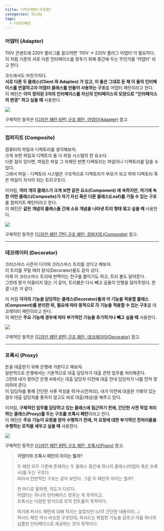 ```yaml
---
title: 디자인패턴(구조편)
categories: Study
tags:
  - 디자인패턴
---
```

### 어댑터 (Adapter)

110V 콘센트에 220V 플러그를 꼽으려면 '110V -> 220V 플러그 어댑터'가 필요하다.  
이 처럼 기존의 서로 다른 인터페이스를 맞추기 위해 중간에 두는 무언가를 '어댑터' 라고 한다.

코드에서도 마찬가지다.  
**서로 다른 두 클래스(Client 와 Adaptee) 가 있고, 이 둘은 그대로 둔 채 이 둘의 인터페이스를 연결하고자 어댑터 클래스를 만들어 사용하는 구조**를 어댑터 패턴이라고 한다.  
이 패턴은 **이미 정의된 3자의 인터페이스를 자신의 인터페이스의 모양으로 "인터페이스의 변경" 하고 싶을 때** 사용한다.

![](https://blog.kakaocdn.net/dn/bAgRVy/btqDF1ayTFc/ijlsiFtlo4ykPMx0kMxTy0/img.png)

구체적인 동작은 [[디자인 패턴 6편] 구조 패턴, 어댑터(Adapter)](https://dailyheumsi.tistory.com/189) 참고.

---

### 컴퍼지트 (Composite)

컴퓨터의 파일과 디렉토리를 생각해보자.  
크게 보면 파일과 디렉토리 둘 다 파일 시스템의 한 요소다.  
다른 점이 있다면, 파일은 파일 그 자체인 반면 디렉토리는 파일이나 디렉토리를 담을 수 있다.  
그래서 파일 - 디렉토리 시스템은 구조적으로 디렉토리가 부모가 되고 하위 디렉토리 혹은 파일이 자식이 되는 트리구조다.

이처럼, **여러 개의 클래스가 크게 보면 같은 요소(Component) 에 속하지만, 여기에 속한 어떤 클래스(Composite)가 자기 자신 혹은 다른 클래스(Leaf)를 가질 수 있는 구조**를 컴퍼지트 패턴이라고 한다.  
이 패턴은 **같은 개념의 클래스들 간에 소유 개념을 나타낸 트리 형태 묶고 싶을 때** 사용한다.

![](https://blog.kakaocdn.net/dn/b9RGse/btqDH1gnUiN/494imhovd8kWrLhxGE2lsK/img.png)

구체적인 동작은 [[디자인 패턴 7편] 구조 패턴, 컴퍼지트(Composite)](https://dailyheumsi.tistory.com/193?category=855210) 참고.

---

### 데코레이터 (Decorator)

크리스마스 시즌이 다가와 크리스마스 트리를 샀다고 해보자.  
이 트리를 꾸밀 여러 장식(Decorator)들도 같이 샀다.  
이제 이 크리스마스 트리에 반짝이는 전구를 붙이기도 하고, 트리 볼도 달아준다.  
그런데 뭔가 어울리지 않는 거 같아, 트리볼은 다시 빼고 곰돌이 인형을 달아주었다. 한결 나은 거 같다.

이 처럼 **각각의 기능을 담당하는 클래스(Decorator)들과 이 기능을 적용할 클래스(Component)를 분리한 뒤, 필요에 따라 동적으로 각 기능을 적용할 수 있는 구조**를 데코레이터 패턴이라고 한다.  
이 패턴은 **주요 기능에 경우에 따라 부가적인 기능을 추가하거나 빼고 싶을 때** 사용한다.

![](https://blog.kakaocdn.net/dn/bBRrjm/btqDGfzDLPS/aV6YcRuKqvAvvng46TYvjk/img.png)

구체적인 동작은 [[디자인 패턴 8편] 구조 패턴, 데코레이터(Decorator)](https://dailyheumsi.tistory.com/198?category=855210) 참고.

---

### 프록시 (Proxy)

돈을 대출받기 위해 은행에 가본다고 해보자.  
일반적으로 은행에서는 기본적으로 대출 담당자가 대출 관련 업무를 처리해준다.  
그런데 내가 찾아간 은행 A에서는 대출 담당자 이전에 대출 안내 담당자가 나를 먼저 맞이하여 준다.  
이 담당자를 통해 간단한 서류 작성을 하거나(전처리), 내가 이전에 대출한 기록이 있는 경우 대출 담당자를 통하지 않고도 바로 대출(캐싱)을 해주고 있다.

이처럼, **구체적인 업무를 담당하고 있는 클래스에 접근하기 전에, 간단한 사전 작업 처리하는 클래스(Proxy)를 두는 구조를 프록시 패턴**이라고 한다.  
이 패턴은 **주요 기능이 요청을 받아 수행하기 전에, 이 요청에 대한 부가적인 전처리들을 수행하는 로직을 세우고 싶을 때** 사용한다.

![](https://blog.kakaocdn.net/dn/YZKDU/btqDGJmYL7U/rYiDgcf7dWYQzlHHKXw3Vk/img.png)

구체적인 동작은 [[디자인 패턴 9편] 구조 패턴, 프록시(Proxy)](https://dailyheumsi.tistory.com/201?category=855210) 참고.

> **어댑터와 프록시 패턴의 차이는 뭘까?**
> 
> 두 패턴 모두 기존에 존재하는 두 클래스 중간에 하나의 클래스(어댑터 혹은 프록시)를 두는 구조다.  
> 따라서 전반적인 구조는 같아 보인다. 그럼 두 패턴의 차이는 뭘까?
> 
> 한 마디로 말하면, 의도가 다르다.  
> 어댑터는 하나의 인터페이스 맞추는 게 목적이고,  
> 프록시는 다양한 방식으로 로직 컨트롤이 목적이다.
> 
> 여기에 퍼사드 패턴에 대해 적지는 않았지만 (너무 간단한 내용이라...)  
> 퍼사드 패턴 역시 비슷한 구조인데, 퍼사드는 복잡한 기능을 감추고 이를 하나의 심플한 인터페이스로 제공하는 것이 목적이다.